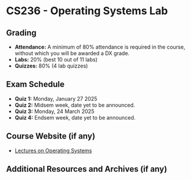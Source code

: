 # CS236 - Operating Systems Lab

## Grading

- **Attendance:** A minimum of 80% attendance is required in the course, without which you will be awarded a DX grade.
- **Labs:** 20% (best 10 out of 11 labs)
- **Quizzes:** 80% (4 lab quizzes)

## Exam Schedule

- **Quiz 1:** Monday, January 27 2025
- **Quiz 2:** Midsem week, date yet to be announced.
- **Quiz 3:** Monday, 24 March 2025
- **Quiz 4:** Endsem week, date yet to be announced.

## Course Website (if any)

- [Lectures on Operating Systems](https://www.cse.iitb.ac.in/~mythili/os/)

## Additional Resources and Archives (if any)
